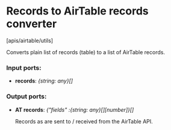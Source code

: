 # Records to AirTable records converter

[apis/airtable/utils]

Converts plain list of records (table) to a list of AirTable records.

### Input ports:

* __records__: _{string: any}[]_



### Output ports:

* __AT records__: _{"fields" :{string: any}[][number]}[]_

    Records as are sent to / received from the AirTable API.



